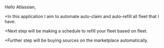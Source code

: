 Hello Atlassian,

+In this application I aim to automate auto-claim and auto-refill all fleet that I have. 

+Next step will be making a schedule to refill your fleet based on fleet.

+Further step will be buying sources on the marketplace automatically.